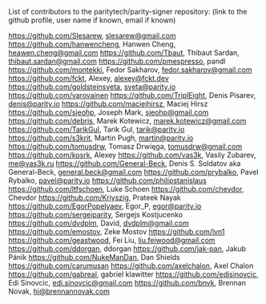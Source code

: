 List of contributors to the paritytech/parity-signer repository:
(link to the github profile, user name if known, email if known)

https://github.com/Slesarew, slesarew@gmail.com
https://github.com/hanwencheng, Hanwen Cheng, heawen.cheng@gmail.com
https://github.com/Tbaut, Thibaut Sardan, thibaut.sardan@gmail.com
https://github.com/pmespresso, pandl
https://github.com/montekki, Fedor Sakharov, fedor.sakharov@gmail.com
https://github.com/fckt, Alexey, alexey@fckt.dev
https://github.com/goldsteinsveta, sveta@parity.io
https://github.com/varovainen
https://github.com/TriplEight, Denis Pisarev, denis@parity.io
https://github.com/maciejhirsz, Maciej Hirsz
https://github.com/sjeohp, Joseph Mark, sjeohp@gmail.com
https://github.com/debris, Marek Kotewicz, marek.kotewicz@gmail.com
https://github.com/TarikGul, Tarik Gul, tarik@parity.io
https://github.com/s3krit, Martin Pugh, martin@parity.io
https://github.com/tomusdrw, Tomasz Drwięga, tomusdrw@gmail.com
https://github.com/kosrk, Alexey
https://github.com/vas3k, Vasily Zubarev, me@vas3k.ru
https://github.com/General-Beck, Denis S. Soldatov aka General-Beck, general.beck@gmail.com
https://github.com/prybalko, Pavel Rybalko, pavel@parity.io
https://github.com/philipstanislaus
https://github.com/ltfschoen, Luke Schoen
https://github.com/chevdor, Chevdor
https://github.com/Kriyszig, Prateek Nayak
https://github.com/EgorPopelyaev, Egor_P, egor@parity.io
https://github.com/sergejparity, Sergejs Kostjucenko
https://github.com/dvdplm, David, dvdplm@gmail.com
https://github.com/emostov, Zeke Mostov
https://github.com/lvn1
https://github.com/geastwood, Fei Liu, liu.feiwood@gmail.com
https://github.com/ddorgan, ddorgan
https://github.com/jak-pan, Jakub Pánik
https://github.com/NukeManDan, Dan Shields
https://github.com/carumusan
https://github.com/axelchalon, Axel Chalon
https://github.com/gabreal, gabriel klawitter
https://github.com/edisinovcic, Edi Sinovcic, edi.sinovcic@gmail.com
https://github.com/bnvk, Brennan Novak, hi@brennannovak.com
